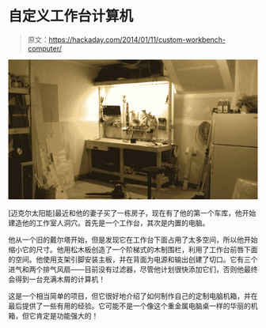 # 自定义工作台计算机

> 原文：<https://hackaday.com/2014/01/11/custom-workbench-computer/>

![IMG_20140105_154013_152](img/08b6683c6c550befb2ca3d55568c6572.png)

[迈克尔太阳能]最近和他的妻子买了一栋房子，现在有了他的第一个车库，他开始建造他的工作室人洞穴。首先是一个工作台，其次是内置的电脑。

他从一个旧的戴尔塔开始，但是发现它在工作台下面占用了太多空间，所以他开始缩小它的尺寸。他用松木板创造了一个阶梯式的木制围栏，利用了工作台前唇下面的空间。他使用支架引脚安装主板，并在背面为电源和输出创建了切口。它有三个进气和两个排气风扇——目前没有过滤器，尽管他计划很快添加它们，否则他最终会得到一台充满木屑的计算机！

这是一个相当简单的项目，但它很好地介绍了如何制作自己的定制电脑机箱，并在最后提供了一些有用的经验。它可能不是一个像这个重金属电脑桌一样的华丽的机箱，但它肯定是功能强大的！